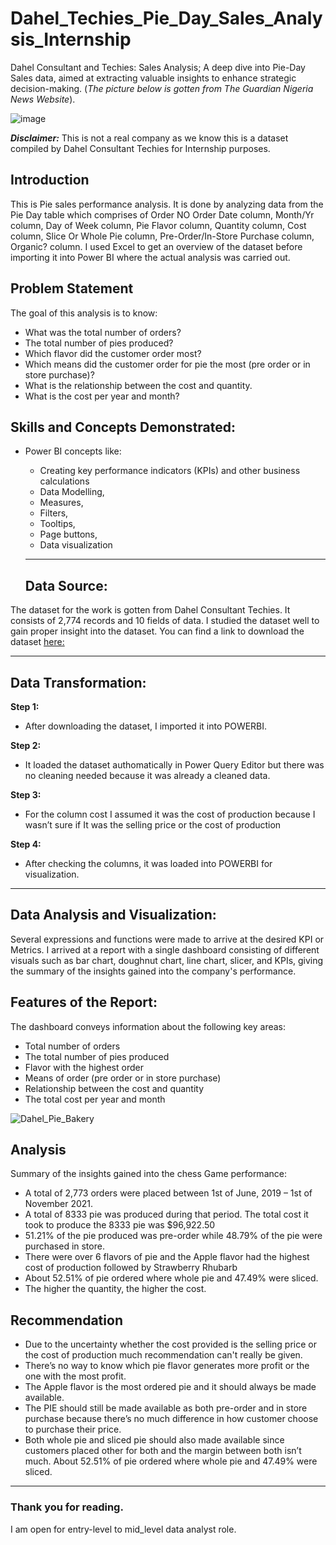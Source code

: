 # Dahel_Techies_Pie_Day_Sales_Analysis_Internship
Dahel Consultant and Techies: Sales Analysis; A deep dive into Pie-Day Sales data, aimed at extracting valuable  insights to enhance strategic decision-making.
(*The picture below is gotten from The Guardian Nigeria News Website*). 


![image](https://github.com/RemedyData/Dahel_Techies_Pie_Day_Sales_Analysis_Internship/assets/137626163/1b181f2d-51f8-4c6d-b71c-ca7bce84187f)




***Disclaimer:*** This is not a real company as we know this is a dataset compiled by Dahel Consultant Techies for Internship purposes. 


## Introduction

This is Pie sales performance analysis. It is done by analyzing data from  the Pie Day table which comprises of Order NO	Order Date column, Month/Yr column, Day of Week column, Pie Flavor column, Quantity	column, Cost column, Slice Or Whole Pie column, Pre-Order/In-Store Purchase column, Organic? column. I used Excel to get an overview of the dataset before importing it into Power BI where the actual analysis was carried out. 

## Problem Statement

The goal of this analysis is to know:

- What was the total number of orders?
- The total number of pies produced?
- Which flavor did the customer order most?
- Which means did the customer order for pie the most (pre order or in store purchase)?
- What is the relationship between the cost and quantity.  
- What is the cost per year and month?



## Skills and Concepts Demonstrated:

- Power BI concepts like:
   - Creating key performance indicators (KPIs) and other business calculations
   - Data Modelling,
   - Measures,
   - Filters,
   - Tooltips,
   - Page buttons,
   - Data visualization
 
   ---
  ## Data Source:
  
The dataset for the work is gotten from Dahel Consultant Techies. It consists of 2,774 records and 10 fields of data. I studied the dataset well to gain proper insight into the dataset. You can find a link to download the dataset [here:](https://drive.google.com/drive/folders/1Sx-39tlvUmC-rDkTpy2OfHcQ3iaVvrRV?usp=drive_link)

   ---

## Data Transformation:

**Step 1:**
- After downloading the dataset, I imported it into POWERBI.

**Step 2:**
- It loaded the dataset authomatically in Power Query Editor but there was no cleaning needed because it was already a cleaned data.

**Step 3:**
- For the column cost I assumed it was the cost of production  because I wasn’t sure if It was the selling price or the cost of production 

**Step 4:**
- After checking the columns, it was loaded into POWERBI for visualization.

---


## Data Analysis and Visualization:

Several expressions and functions were made to arrive at the desired KPI or Metrics.
I arrived at a report with a single dashboard consisting of different visuals such as bar chart, doughnut chart, line chart, slicer, and KPIs, giving the summary of the insights gained into the company's performance.

## Features of the Report:
The dashboard conveys information about the following key areas:
- Total number of orders
- The total number of pies produced
- Flavor with the highest order
- Means of order (pre order or in store purchase)
- Relationship between the cost and quantity 
- The total cost per year and month


![Dahel_Pie_Bakery](https://github.com/RemedyData/Dahel_Techies_Pie_Day_Sales_Analysis_Internship/assets/137626163/f52b6f58-09fc-4689-be80-52c050396006)



## Analysis

Summary of the insights gained into the chess Game performance: 

- A total of 2,773 orders were placed between 1st of June, 2019 – 1st of November 2021.
- A total of 8333 pie was produced during that period. The total cost it took to produce the 8333 pie was $96,922.50
- 51.21% of the pie produced was pre-order while 48.79% of the pie were purchased in store.
- There were over 6 flavors of pie and the Apple flavor had the highest cost of production followed by Strawberry Rhubarb
- About 52.51% of pie ordered where whole pie and 47.49% were sliced.
- The higher the quantity, the higher the cost.


## Recommendation

- Due to the uncertainty whether the cost provided is the selling price or the cost of production much recommendation can't really be given. 
- There’s no way to know which pie flavor generates more profit or the one with the most profit.
- The Apple flavor is the most ordered pie and it should always be made available. 
- The PIE should still be made available as both pre-order and in store purchase because there’s no much difference in how customer choose to purchase their price. 
- Both whole pie and sliced pie should also made available since customers placed other for both and the margin between both isn’t much. About 52.51% of pie ordered where whole pie and 47.49% were sliced.


---

### Thank you for reading.

I am open for entry-level to mid_level data analyst role.
